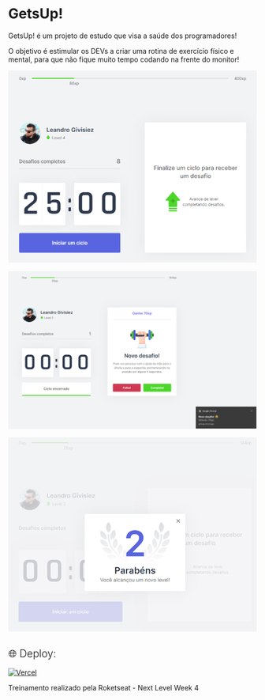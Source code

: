 # GetsUp!
GetsUp! é um projeto de estudo que visa a saúde dos programadores!

O objetivo é estimular os DEVs a criar uma rotina de exercício físico e mental, para que não fique muito tempo codando na frente do monitor!

![Print sreen](https://github.com/givisiez/getsup/blob/main/public/images/template.png?raw=true)

![Print sreen](https://github.com/givisiez/ecoleta/blob/main/app/public/images/layout-new.png?raw=true)

![Print sreen](https://github.com/givisiez/ecoleta/blob/main/app/public/images/layout-conclusao.png?raw=true)

<h2 style="font-weight:300">🌐 Deploy:</h2>
<a href="https://getsup.vercel.app/">
  <img alt="Vercel" src="https://img.shields.io/badge/vercel%20-%23000000.svg?&style=for-the-badge&logo=vercel&logoColor=white" alt='Deploy'/>
</a>

Treinamento realizado pela Roketseat - Next Level Week 4

